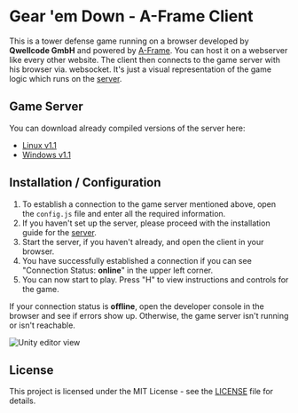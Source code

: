 # Gear 'em Down - A-Frame Client

This is a tower defense game running on a browser developed by **Qwellcode GmbH** and powered by [A-Frame](https://aframe.io/). You can host it on a webserver like every other website. The client then connects to the game server with his browser via. websocket. It's just a visual representation of the game logic which runs on the [server](https://github.com/qSteven/GearEmDown-Server).

## Game Server
You can download already compiled versions of the server here:
- [Linux v1.1](http://qwellcode.com/github/GearEmDown_Server_Linux_v1.1.zip)
- [Windows v1.1](http://qwellcode.com/github/GearEmDown_Server_Windows_v1.1.zip)

## Installation / Configuration

1. To establish a connection to the game server mentioned above, open the `config.js` file and enter all the required information.
2. If you haven't set up the server, please proceed with the installation guide for the [server](https://github.com/qSteven/GearEmDown-Server).
3. Start the server, if you haven't already, and open the client in your browser.
4. You have successfully established a connection if you can see "Connection Status: **online**" in the upper left corner.
5. You can now start to play. Press "H" to view instructions and controls for the game.

If your connection status is **offline**, open the developer console in the browser and see if errors show up.
Otherwise, the game server isn't running or isn't reachable.

![Unity editor view](http://qwellcode.de/github/GearEmDown_AFrameView.png)

## License

This project is licensed under the MIT License - see the [LICENSE](LICENSE) file for details.
